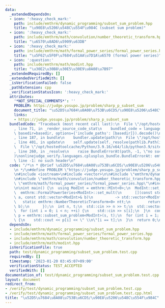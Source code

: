 ```yaml
---
data:
  _extendedDependsOn:
  - icon: ':heavy_check_mark:'
    path: include/emthrm/dynamic_programming/subset_sum_problem.hpp
    title: "\u90E8\u5206\u548C\u554F\u984C (subset sum problem)"
  - icon: ':heavy_check_mark:'
    path: include/emthrm/math/convolution/number_theoretic_transform.hpp
    title: "\u6570\u8AD6\u5909\u63DB"
  - icon: ':heavy_check_mark:'
    path: include/emthrm/math/formal_power_series/formal_power_series.hpp
    title: "\u5F62\u5F0F\u7684\u51AA\u7D1A\u6570 (formal power series)"
  - icon: ':question:'
    path: include/emthrm/math/modint.hpp
    title: "\u30E2\u30B8\u30E5\u30E9\u8A08\u7B97"
  _extendedRequiredBy: []
  _extendedVerifiedWith: []
  _isVerificationFailed: false
  _pathExtension: cpp
  _verificationStatusIcon: ':heavy_check_mark:'
  attributes:
    '*NOT_SPECIAL_COMMENTS*': ''
    PROBLEM: https://judge.yosupo.jp/problem/sharp_p_subset_sum
    document_title: "\u52D5\u7684\u8A08\u753B\u6CD5/\u90E8\u5206\u548C\u554F\u984C"
    links:
    - https://judge.yosupo.jp/problem/sharp_p_subset_sum
  bundledCode: "Traceback (most recent call last):\n  File \"/opt/hostedtoolcache/Python/3.9.16/x64/lib/python3.9/site-packages/onlinejudge_verify/documentation/build.py\"\
    , line 71, in _render_source_code_stat\n    bundled_code = language.bundle(stat.path,\
    \ basedir=basedir, options={'include_paths': [basedir]}).decode()\n  File \"/opt/hostedtoolcache/Python/3.9.16/x64/lib/python3.9/site-packages/onlinejudge_verify/languages/cplusplus.py\"\
    , line 187, in bundle\n    bundler.update(path)\n  File \"/opt/hostedtoolcache/Python/3.9.16/x64/lib/python3.9/site-packages/onlinejudge_verify/languages/cplusplus_bundle.py\"\
    , line 401, in update\n    self.update(self._resolve(pathlib.Path(included), included_from=path))\n\
    \  File \"/opt/hostedtoolcache/Python/3.9.16/x64/lib/python3.9/site-packages/onlinejudge_verify/languages/cplusplus_bundle.py\"\
    , line 260, in _resolve\n    raise BundleErrorAt(path, -1, \"no such header\"\
    )\nonlinejudge_verify.languages.cplusplus_bundle.BundleErrorAt: emthrm/dynamic_programming/subset_sum_problem.hpp:\
    \ line -1: no such header\n"
  code: "/*\n * @brief \u52D5\u7684\u8A08\u753B\u6CD5/\u90E8\u5206\u548C\u554F\u984C\
    \n */\n#define PROBLEM \"https://judge.yosupo.jp/problem/sharp_p_subset_sum\"\n\
    \n#include <iostream>\n#include <vector>\n\n#include \"emthrm/dynamic_programming/subset_sum_problem.hpp\"\
    \n#include \"emthrm/math/convolution/number_theoretic_transform.hpp\"\n#include\
    \ \"emthrm/math/formal_power_series/formal_power_series.hpp\"\n#include \"emthrm/math/modint.hpp\"\
    \n\nint main() {\n  using ModInt = emthrm::MInt<0>;\n  ModInt::set_mod(998244353);\n\
    \  emthrm::FormalPowerSeries<ModInt>::set_mult(\n      [](const std::vector<ModInt>&\
    \ a, const std::vector<ModInt>& b)\n          -> std::vector<ModInt> {\n     \
    \   static emthrm::NumberTheoreticTransform<0> ntt;\n        return ntt.convolution(a,\
    \ b);\n      });\n  int n, t;\n  std::cin >> n >> t;\n  std::vector<int> s(n);\n\
    \  for (int i = 0; i < n; ++i) {\n    std::cin >> s[i];\n  }\n  const std::vector<ModInt>\
    \ p = emthrm::subset_sum_problem<ModInt>(s, t);\n  for (int i = 1; i <= t; ++i)\
    \ {\n    std::cout << p[i] << \" \\n\"[i == t];\n  }\n  return 0;\n}\n"
  dependsOn:
  - include/emthrm/dynamic_programming/subset_sum_problem.hpp
  - include/emthrm/math/formal_power_series/formal_power_series.hpp
  - include/emthrm/math/convolution/number_theoretic_transform.hpp
  - include/emthrm/math/modint.hpp
  isVerificationFile: true
  path: test/dynamic_programming/subset_sum_problem.test.cpp
  requiredBy: []
  timestamp: '2023-01-20 03:45:07+09:00'
  verificationStatus: TEST_ACCEPTED
  verifiedWith: []
documentation_of: test/dynamic_programming/subset_sum_problem.test.cpp
layout: document
redirect_from:
- /verify/test/dynamic_programming/subset_sum_problem.test.cpp
- /verify/test/dynamic_programming/subset_sum_problem.test.cpp.html
title: "\u52D5\u7684\u8A08\u753B\u6CD5/\u90E8\u5206\u548C\u554F\u984C"
---
```

